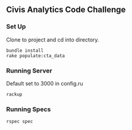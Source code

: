 ## Civis Analytics Code Challenge

### Set Up
Clone to project and cd into directory.
```
bundle install
rake populate:cta_data
```

### Running Server 
Default set to 3000 in config.ru

```
rackup
```

### Running Specs
```
rspec spec
```


